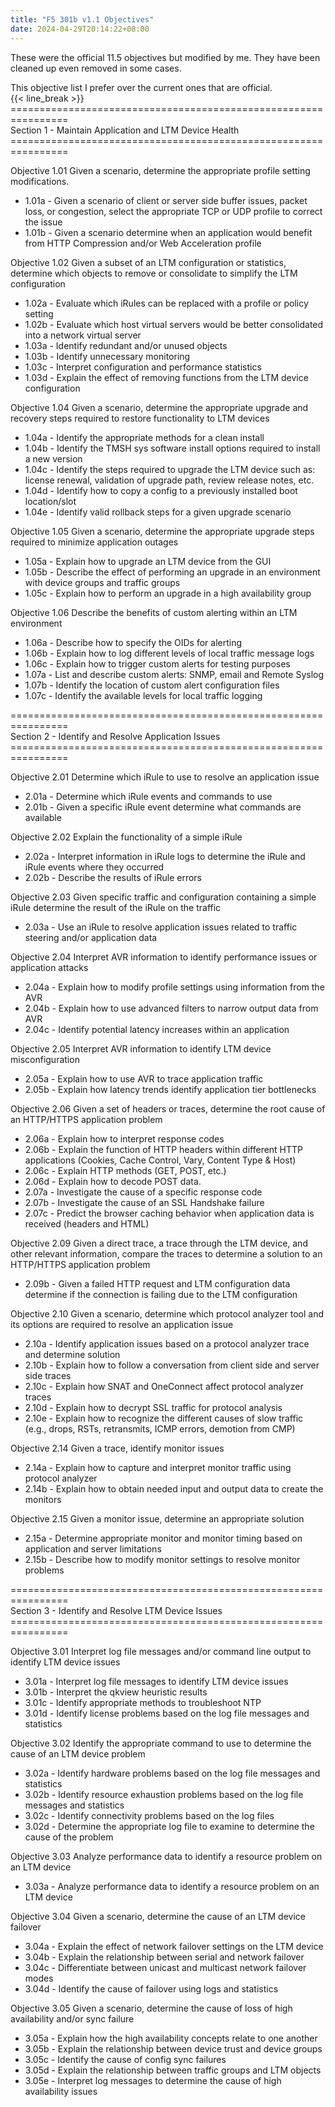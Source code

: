 ```yaml
---
title: "F5 301b v1.1 Objectives"
date: 2024-04-29T20:14:22+08:00
---
```


These were the official 11.5 objectives but modified by me. They have been cleaned up even removed in some cases.

This objective list I prefer over the current ones that are official.  
{{< line_break >}}
\================================================================  
Section 1 - Maintain Application and LTM Device Health  
\================================================================  

Objective 1.01 Given a scenario, determine the appropriate profile setting modifications.
- 1.01a - Given a scenario of client or server side buffer issues, packet loss, or congestion, select the appropriate TCP or UDP profile to correct the issue
- 1.01b - Given a scenario determine when an application would benefit from HTTP Compression and/or Web Acceleration profile

Objective 1.02 Given a subset of an LTM configuration or statistics, determine which objects to remove or consolidate to simplify the LTM configuration
- 1.02a - Evaluate which iRules can be replaced with a profile or policy setting
- 1.02b - Evaluate which host virtual servers would be better consolidated into a network virtual server
- 1.03a - Identify redundant and/or unused objects
- 1.03b - Identify unnecessary monitoring
- 1.03c - Interpret configuration and performance statistics 
- 1.03d - Explain the effect of removing functions from the LTM device configuration

Objective 1.04 Given a scenario, determine the appropriate upgrade and recovery steps required to restore functionality to LTM devices
- 1.04a - Identify the appropriate methods for a clean install
- 1.04b - Identify the TMSH sys software install options required to install a new version
- 1.04c - Identify the steps required to upgrade the LTM device such as: license renewal, validation of upgrade path, review release notes, etc.
- 1.04d - Identify how to copy a config to a previously installed boot location/slot
- 1.04e - Identify valid rollback steps for a given upgrade scenario

Objective 1.05 Given a scenario, determine the appropriate upgrade steps required to minimize application outages
- 1.05a - Explain how to upgrade an LTM device from the GUI
- 1.05b - Describe the effect of performing an upgrade in an environment with device groups and traffic groups
- 1.05c - Explain how to perform an upgrade in a high availability group

Objective 1.06 Describe the benefits of custom alerting within an LTM environment
- 1.06a - Describe how to specify the OIDs for alerting
- 1.06b - Explain how to log different levels of local traffic message logs
- 1.06c - Explain how to trigger custom alerts for testing purposes
- 1.07a - List and describe custom alerts: SNMP, email and Remote Syslog
- 1.07b - Identify the location of custom alert configuration files
- 1.07c - Identify the available levels for local traffic logging

\================================================================  
Section 2 - Identify and Resolve Application Issues  
\================================================================  

Objective 2.01 Determine which iRule to use to resolve an application issue
- 2.01a - Determine which iRule events and commands to use
- 2.01b - Given a specific iRule event determine what commands are available

Objective 2.02 Explain the functionality of a simple iRule
- 2.02a - Interpret information in iRule logs to determine the iRule and iRule events where they occurred
- 2.02b - Describe the results of iRule errors

Objective 2.03 Given specific traffic and configuration containing a simple iRule determine the result of the iRule on the traffic
- 2.03a - Use an iRule to resolve application issues related to traffic steering and/or application data

Objective 2.04 Interpret AVR information to identify performance issues or application attacks
- 2.04a - Explain how to modify profile settings using information from the AVR 
- 2.04b - Explain how to use advanced filters to narrow output data from AVR 
- 2.04c - Identify potential latency increases within an application

Objective 2.05 Interpret AVR information to identify LTM device misconfiguration
- 2.05a - Explain how to use AVR to trace application traffic 
- 2.05b - Explain how latency trends identify application tier bottlenecks

Objective 2.06 Given a set of headers or traces, determine the root cause of an HTTP/HTTPS application problem
- 2.06a - Explain how to interpret response codes
- 2.06b - Explain the function of HTTP headers within different HTTP applications (Cookies, Cache Control, Vary, Content Type & Host)
- 2.06c - Explain HTTP methods (GET, POST, etc.)
- 2.06d - Explain how to decode POST data.
- 2.07a - Investigate the cause of a specific response code
- 2.07b - Investigate the cause of an SSL Handshake failure
- 2.07c - Predict the browser caching behavior when application data is received (headers and HTML)

Objective 2.09 Given a direct trace, a trace through the LTM device, and other relevant information, compare the traces to determine a solution to an HTTP/HTTPS application problem
- 2.09b - Given a failed HTTP request and LTM configuration data determine if the connection is failing due to the LTM configuration

Objective 2.10 Given a scenario, determine which protocol analyzer tool and its options are required to resolve an application issue
- 2.10a - Identify application issues based on a protocol analyzer trace and determine solution
- 2.10b - Explain how to follow a conversation from client side and server side traces
- 2.10c - Explain how SNAT and OneConnect affect protocol analyzer traces
- 2.10d - Explain how to decrypt SSL traffic for protocol analysis
- 2.10e - Explain how to recognize the different causes of slow traffic (e.g., drops, RSTs, retransmits, ICMP errors, demotion from CMP)

Objective 2.14 Given a trace, identify monitor issues
- 2.14a - Explain how to capture and interpret monitor traffic using protocol analyzer
- 2.14b - Explain how to obtain needed input and output data to create the monitors

Objective 2.15 Given a monitor issue, determine an appropriate solution
- 2.15a - Determine appropriate monitor and monitor timing based on application and server limitations
- 2.15b - Describe how to modify monitor settings to resolve monitor problems

\================================================================  
Section 3 - Identify and Resolve LTM Device Issues  
\================================================================  

Objective 3.01 Interpret log file messages and/or command line output to identify LTM device issues
- 3.01a - Interpret log file messages to identify LTM device issues
- 3.01b - Interpret the qkview heuristic results
- 3.01c - Identify appropriate methods to troubleshoot NTP
- 3.01d - Identify license problems based on the log file messages and statistics

Objective 3.02 Identify the appropriate command to use to determine the cause of an LTM device problem
- 3.02a - Identify hardware problems based on the log file messages and statistics
- 3.02b - Identify resource exhaustion problems based on the log file messages and statistics
- 3.02c - Identify connectivity problems based on the log files
- 3.02d - Determine the appropriate log file to examine to determine the cause of the problem

Objective 3.03 Analyze performance data to identify a resource problem on an LTM device
- 3.03a - Analyze performance data to identify a resource problem on an LTM device

Objective 3.04 Given a scenario, determine the cause of an LTM device failover
- 3.04a - Explain the effect of network failover settings on the LTM device 
- 3.04b - Explain the relationship between serial and network failover 
- 3.04c - Differentiate between unicast and multicast network failover modes
- 3.04d - Identify the cause of failover using logs and statistics

Objective 3.05 Given a scenario, determine the cause of loss of high availability and/or sync failure
- 3.05a - Explain how the high availability concepts relate to one another
- 3.05b - Explain the relationship between device trust and device groups
- 3.05c - Identify the cause of config sync failures
- 3.05d - Explain the relationship between traffic groups and LTM objects
- 3.05e - Interpret log messages to determine the cause of high availability issues



